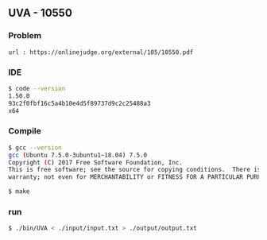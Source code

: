  
## UVA - 10550

### Problem        
    url : https://onlinejudge.org/external/105/10550.pdf

### IDE 
```bash
$ code --version
1.50.0
93c2f0fbf16c5a4b10e4d5f89737d9c2c25488a3
x64
```

### Compile
```bash
$ gcc --version
gcc (Ubuntu 7.5.0-3ubuntu1~18.04) 7.5.0
Copyright (C) 2017 Free Software Foundation, Inc.
This is free software; see the source for copying conditions.  There is NO
warranty; not even for MERCHANTABILITY or FITNESS FOR A PARTICULAR PURPOSE.

$ make
```

### run
```bash
$ ./bin/UVA < ./input/input.txt > ./output/output.txt
```


